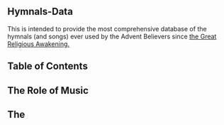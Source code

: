 ## Hymnals-Data
This is intended to provide the most comprehensive database of the hymnals (and songs) ever used by the Advent Believers since [the Great Religious Awakening.](https://en.wikisource.org/wiki/The_Great_Controversy_(White)/A_Great_ReligiousAwakening)

## Table of Contents

## The Role of Music

## The 